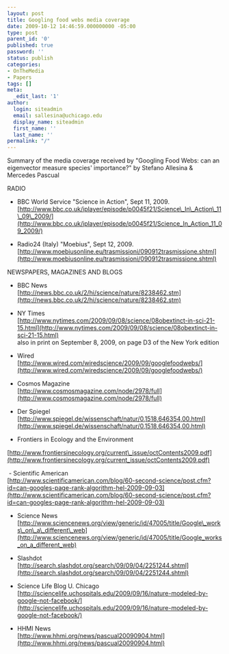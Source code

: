 ```yaml
---
layout: post
title: Googling food webs media coverage
date: 2009-10-12 14:46:59.000000000 -05:00
type: post
parent_id: '0'
published: true
password: ''
status: publish
categories:
- OnTheMedia
- Papers
tags: []
meta:
  _edit_last: '1'
author:
  login: siteadmin
  email: sallesina@uchicago.edu
  display_name: siteadmin
  first_name: ''
  last_name: ''
permalink: "/"
---
```

Summary of the media coverage received by "Googling Food Webs: can an eigenvector measure species' importance?" by Stefano Allesina & Mercedes Pascual

RADIO&nbsp;  
- BBC World Service "Science in Action", Sept 11, 2009.&nbsp;  
[http://www.bbc.co.uk/iplayer/episode/p0045f21/Science\_In\_Action\_11\_09\_2009/](http://www.bbc.co.uk/iplayer/episode/p0045f21/Science_In_Action_11_09_2009/)  
  
- Radio24 (Italy) "Moebius", Sept 12, 2009.&nbsp;  
[http://www.moebiusonline.eu/trasmissioni/090912trasmissione.shtml](http://www.moebiusonline.eu/trasmissioni/090912trasmissione.shtml)&nbsp;  
  
NEWSPAPERS, MAGAZINES AND BLOGS&nbsp;  
- BBC News&nbsp;  
[http://news.bbc.co.uk/2/hi/science/nature/8238462.stm](http://news.bbc.co.uk/2/hi/science/nature/8238462.stm)&nbsp;  
  
- NY Times&nbsp;  
[http://www.nytimes.com/2009/09/08/science/08obextinct-in-sci-21-15.html](http://www.nytimes.com/2009/09/08/science/08obextinct-in-sci-21-15.html)&nbsp;  
also in print on September 8, 2009, on page D3 of the New York edition&nbsp;  
  
- Wired&nbsp;  
[http://www.wired.com/wiredscience/2009/09/googlefoodwebs/](http://www.wired.com/wiredscience/2009/09/googlefoodwebs/)&nbsp;  
  
- Cosmos Magazine&nbsp;  
[http://www.cosmosmagazine.com/node/2978/full](http://www.cosmosmagazine.com/node/2978/full)&nbsp;  
  
- Der Spiegel&nbsp;  
[http://www.spiegel.de/wissenschaft/natur/0,1518,646354,00.html](http://www.spiegel.de/wissenschaft/natur/0,1518,646354,00.html)

- Frontiers in Ecology and the Environment

[http://www.frontiersinecology.org/current\_issue/octContents2009.pdf](http://www.frontiersinecology.org/current_issue/octContents2009.pdf)

&nbsp;- Scientific American&nbsp;  
[http://www.scientificamerican.com/blog/60-second-science/post.cfm?id=can-googles-page-rank-algorithm-hel-2009-09-03](http://www.scientificamerican.com/blog/60-second-science/post.cfm?id=can-googles-page-rank-algorithm-hel-2009-09-03)&nbsp;  
  
- Science News&nbsp;  
[http://www.sciencenews.org/view/generic/id/47005/title/Google\_works\_on\_a\_different\_web](http://www.sciencenews.org/view/generic/id/47005/title/Google_works_on_a_different_web)  
  
- Slashdot&nbsp;  
[http://search.slashdot.org/search/09/09/04/2251244.shtml](http://search.slashdot.org/search/09/09/04/2251244.shtml)&nbsp;  
  
- Science Life Blog U. Chicago&nbsp;  
[http://sciencelife.uchospitals.edu/2009/09/16/nature-modeled-by-google-not-facebook/](http://sciencelife.uchospitals.edu/2009/09/16/nature-modeled-by-google-not-facebook/)&nbsp;  
  
- HHMI News&nbsp;  
[http://www.hhmi.org/news/pascual20090904.html](http://www.hhmi.org/news/pascual20090904.html)

